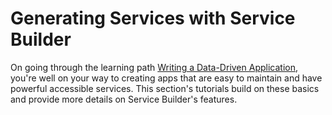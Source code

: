 # Generating Services with Service Builder [](id=service-builder-lp-6-2-develop-tutorial)

On going through the learning path
[Writing a Data-Driven Application](/learning-paths/-/knowledge_base/writing-a-data-driven-application-lp-6-2-develop-learnpath),
you're well on your way to creating apps that are easy to maintain and have
powerful accessible services. This section's tutorials build on these basics and
provide more details on Service Builder's features. 
